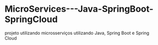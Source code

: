 # MicroServices---Java-SpringBoot-SpringCloud
projeto utilizando microsserviços utilizando Java, Spring Boot e Spring Cloud
